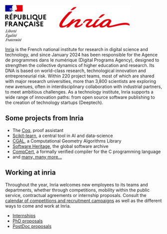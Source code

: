 <img src="https://raw.githubusercontent.com/INRIA/.github/main/profile/Inria.svg" width="400">

[Inria](https://www.inria.fr/en) is the French national institute for research in digital science and technology, and since January 2024 has been responsible for the Agence de programmes dans le numérique (Digital Programs Agency), designed to strengthen the collective dynamics of higher education and research. Its DNA is based on world-class research, technological innovation and entrepreneurial risk. Within 220 project teams, most of which are shared with major research universities, more than 3,800 scientists are exploring new avenues, often in interdisciplinary collaboration with industrial partners, to meet ambitious challenges. As a technology institute, Inria supports a wide range of innovation paths: from open source software publishing to the creation of technology startups (Deeptech). 

## Some projects from Inria

* The [Coq](https://coq.inria.fr/), proof assistant
* [Scikit-learn](https://scikit-learn.fondation-inria.fr/home/), a central tool in AI and data-science
* [CGAL](https://www.inria.fr/en/open-source-software-library-cgal-computational-geometry), a Computational Geometry Algorithms Library
* [Software Heritage](https://www.inria.fr/en/software-heritage-global-software-archive), the global software archive
* [CompCert](https://www.inria.fr/en/compcert-software-program-receives-prestigious-award), a formally verified compiler for the C programming language
* and [many, many more…](https://www.inria.fr/en/research-and-innovation)

## Working at inria

Throughout the year, Inria welcomes new employees to its teams and departments, whether through competitions, mobility within the public service, contractual agreements or internship proposals. Consult the [calendar of competitions and recruitment campaigns](https://www.inria.fr/en/latest-recruitment-news) as well as the different ways to come and work at Inria.

* [Internships](https://jobs.inria.fr/public/classic/en/offres?filtre=stage)
* [PhD proposals](https://jobs.inria.fr/public/classic/en/offres?filtre=doctorants)
* [PostDoc proposals](https://jobs.inria.fr/public/classic/en/offres?filtre=posts-doc)

